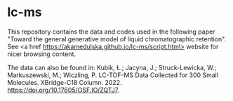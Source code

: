 # lc-ms

This repository contains the data and codes used in the following paper "Toward the general generative model of liquid chromatographic retention". See <a href https://akamedulska.github.io/lc-ms/script.html> website</a> for nicer browsing content.

The data can also be found in: Kubik, Ł.; Jacyna, J.; Struck-Lewicka, W.; Markuszewski, M.; Wiczling, P. LC-TOF-MS Data Collected for 300 Small Molecules. XBridge-C18 Column. 2022. https://doi.org/10.17605/OSF.IO/ZQTJ7.
